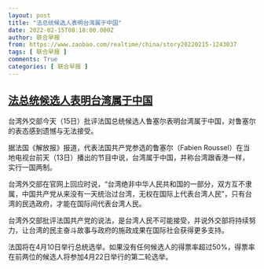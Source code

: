 ```yaml
---
layout: post
title: "法总统候选人表明台湾属于中国"
date: 2022-02-15T08:18:00.000Z
author: 联合早报
from: https://www.zaobao.com/realtime/china/story20220215-1243037
tags: [ 联合早报 ]
comments: True
categories: [ 联合早报 ]
---
```

<!--1644913080000-->
[法总统候选人表明台湾属于中国](https://www.zaobao.com/realtime/china/story20220215-1243037)
------

<div>
<p>台湾外交部今天（15日）批评法国总统候选人鲁塞尔表明台湾属于中国，对鲁塞尔的表态感到遗憾与无法接受。</p><p>据法国《解放报》报道，代表法国共产党参选的鲁塞尔（Fabien Roussel）在当地电视台前天（13日）播出的节目中说，台湾属于中国，并称台湾跟香港一样，实行一国两制。</p><p>台湾外交部在官网上回应时说，“台湾绝非中华人民共和国的一部分，双方互不隶属，中国共产党从来没有一天统治过台湾，无权在国际上代表台湾人民”，只有台湾的民选政府，才能在国际间代表台湾人民。</p><section id="imu"><div id="dfp-ad-imu1">        </div></section><p>台湾外交部批评法国共产党的说法，是台湾人民不可能接受，并说外交部将持续努力，让台湾的民主奋斗故事与政府的施政成果在国际社会获得更多支持。</p><p>法国将在4月10日举行总统选举。如果没有任何候选人的得票率超过50%，得票率在前两位的候选人将参加4月22日举行的第二轮选举。</p>      <div class="cx_paywall_placeholder" id="sph_cdp_40"></div>
</div>
